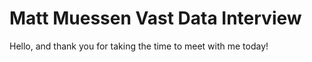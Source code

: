
# Matt Muessen Vast Data Interview

Hello, and thank you for taking the time to meet with me today!


